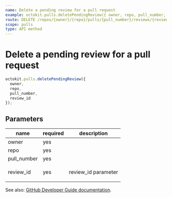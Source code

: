 ```yaml
---
name: Delete a pending review for a pull request
example: octokit.pulls.deletePendingReview({ owner, repo, pull_number, review_id })
route: DELETE /repos/{owner}/{repo}/pulls/{pull_number}/reviews/{review_id}
scope: pulls
type: API method
---
```


# Delete a pending review for a pull request

```js
octokit.pulls.deletePendingReview({
  owner,
  repo,
  pull_number,
  review_id
});
```

## Parameters

<table>
  <thead>
    <tr>
      <th>name</th>
      <th>required</th>
      <th>description</th>
    </tr>
  </thead>
  <tbody>
    <tr><td>owner</td><td>yes</td><td>

</td></tr>
<tr><td>repo</td><td>yes</td><td>

</td></tr>
<tr><td>pull_number</td><td>yes</td><td>

</td></tr>
<tr><td>review_id</td><td>yes</td><td>

review_id parameter

</td></tr>
  </tbody>
</table>

See also: [GitHub Developer Guide documentation](https://docs.github.com/rest/reference/pulls#delete-a-pending-review-for-a-pull-request).
